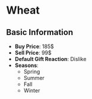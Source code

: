 # Wheat

## Basic Information

- **Buy Price**: 185$
- **Sell Price**: 99$
- **Default Gift Reaction**: Dislike
- **Seasons**:
  - Spring
  - Summer
  - Fall
  - Winter
